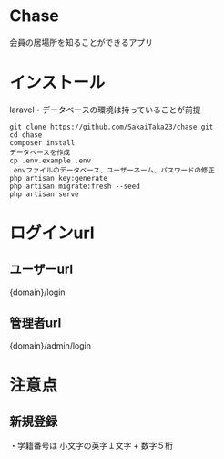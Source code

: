 # Chase
会員の居場所を知ることができるアプリ

# インストール
laravel・データベースの環境は持っていることが前提

```shell
git clone https://github.com/SakaiTaka23/chase.git  
cd chase  
composer install  
データベースを作成  
cp .env.example .env  
.envファイルのデータベース、ユーザーネーム、パスワードの修正  
php artisan key:generate  
php artisan migrate:fresh --seed  
php artisan serve  
```



# ログインurl

## ユーザーurl

{domain}/login

## 管理者url

{domain}/admin/login 

# 注意点
## 新規登録

・学籍番号は 小文字の英字１文字 + 数字５桁